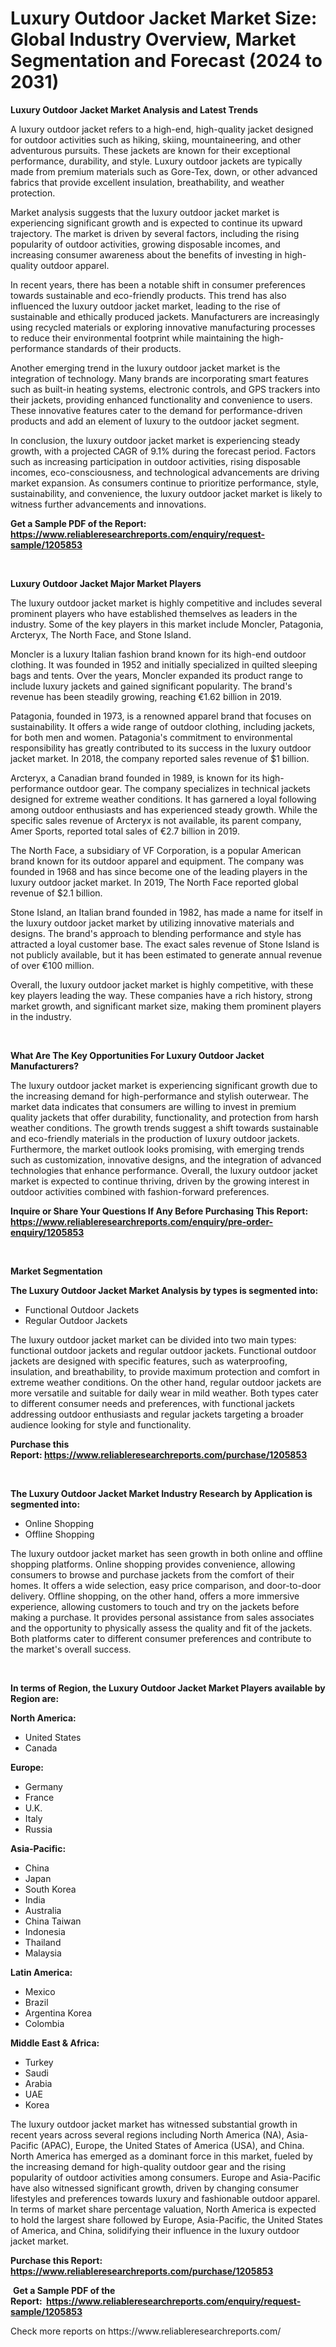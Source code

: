 <p><h1>Luxury Outdoor Jacket Market Size: Global Industry Overview, Market Segmentation and Forecast (2024 to 2031)</h1></p><p><strong>Luxury Outdoor Jacket Market Analysis and Latest Trends</strong></p>
<p><p>A luxury outdoor jacket refers to a high-end, high-quality jacket designed for outdoor activities such as hiking, skiing, mountaineering, and other adventurous pursuits. These jackets are known for their exceptional performance, durability, and style. Luxury outdoor jackets are typically made from premium materials such as Gore-Tex, down, or other advanced fabrics that provide excellent insulation, breathability, and weather protection.</p><p>Market analysis suggests that the luxury outdoor jacket market is experiencing significant growth and is expected to continue its upward trajectory. The market is driven by several factors, including the rising popularity of outdoor activities, growing disposable incomes, and increasing consumer awareness about the benefits of investing in high-quality outdoor apparel.</p><p>In recent years, there has been a notable shift in consumer preferences towards sustainable and eco-friendly products. This trend has also influenced the luxury outdoor jacket market, leading to the rise of sustainable and ethically produced jackets. Manufacturers are increasingly using recycled materials or exploring innovative manufacturing processes to reduce their environmental footprint while maintaining the high-performance standards of their products.</p><p>Another emerging trend in the luxury outdoor jacket market is the integration of technology. Many brands are incorporating smart features such as built-in heating systems, electronic controls, and GPS trackers into their jackets, providing enhanced functionality and convenience to users. These innovative features cater to the demand for performance-driven products and add an element of luxury to the outdoor jacket segment.</p><p>In conclusion, the luxury outdoor jacket market is experiencing steady growth, with a projected CAGR of 9.1% during the forecast period. Factors such as increasing participation in outdoor activities, rising disposable incomes, eco-consciousness, and technological advancements are driving market expansion. As consumers continue to prioritize performance, style, sustainability, and convenience, the luxury outdoor jacket market is likely to witness further advancements and innovations.</p></p>
<p><strong>Get a Sample PDF of the Report:&nbsp; <a href="https://www.reliableresearchreports.com/enquiry/request-sample/1205853">https://www.reliableresearchreports.com/enquiry/request-sample/1205853</a></strong></p>
<p>&nbsp;</p>
<p><strong>Luxury Outdoor Jacket Major Market Players</strong></p>
<p><p>The luxury outdoor jacket market is highly competitive and includes several prominent players who have established themselves as leaders in the industry. Some of the key players in this market include Moncler, Patagonia, Arcteryx, The North Face, and Stone Island.</p><p>Moncler is a luxury Italian fashion brand known for its high-end outdoor clothing. It was founded in 1952 and initially specialized in quilted sleeping bags and tents. Over the years, Moncler expanded its product range to include luxury jackets and gained significant popularity. The brand's revenue has been steadily growing, reaching €1.62 billion in 2019.</p><p>Patagonia, founded in 1973, is a renowned apparel brand that focuses on sustainability. It offers a wide range of outdoor clothing, including jackets, for both men and women. Patagonia's commitment to environmental responsibility has greatly contributed to its success in the luxury outdoor jacket market. In 2018, the company reported sales revenue of $1 billion.</p><p>Arcteryx, a Canadian brand founded in 1989, is known for its high-performance outdoor gear. The company specializes in technical jackets designed for extreme weather conditions. It has garnered a loyal following among outdoor enthusiasts and has experienced steady growth. While the specific sales revenue of Arcteryx is not available, its parent company, Amer Sports, reported total sales of €2.7 billion in 2019.</p><p>The North Face, a subsidiary of VF Corporation, is a popular American brand known for its outdoor apparel and equipment. The company was founded in 1968 and has since become one of the leading players in the luxury outdoor jacket market. In 2019, The North Face reported global revenue of $2.1 billion.</p><p>Stone Island, an Italian brand founded in 1982, has made a name for itself in the luxury outdoor jacket market by utilizing innovative materials and designs. The brand's approach to blending performance and style has attracted a loyal customer base. The exact sales revenue of Stone Island is not publicly available, but it has been estimated to generate annual revenue of over €100 million.</p><p>Overall, the luxury outdoor jacket market is highly competitive, with these key players leading the way. These companies have a rich history, strong market growth, and significant market size, making them prominent players in the industry.</p></p>
<p>&nbsp;</p>
<p><strong>What Are The Key Opportunities For Luxury Outdoor Jacket Manufacturers?</strong></p>
<p><p>The luxury outdoor jacket market is experiencing significant growth due to the increasing demand for high-performance and stylish outerwear. The market data indicates that consumers are willing to invest in premium quality jackets that offer durability, functionality, and protection from harsh weather conditions. The growth trends suggest a shift towards sustainable and eco-friendly materials in the production of luxury outdoor jackets. Furthermore, the market outlook looks promising, with emerging trends such as customization, innovative designs, and the integration of advanced technologies that enhance performance. Overall, the luxury outdoor jacket market is expected to continue thriving, driven by the growing interest in outdoor activities combined with fashion-forward preferences.</p></p>
<p><strong>Inquire or Share Your Questions If Any Before Purchasing This Report: <a href="https://www.reliableresearchreports.com/enquiry/pre-order-enquiry/1205853">https://www.reliableresearchreports.com/enquiry/pre-order-enquiry/1205853</a></strong></p>
<p>&nbsp;</p>
<p><strong>Market Segmentation</strong></p>
<p><strong>The Luxury Outdoor Jacket Market Analysis by types is segmented into:</strong></p>
<p><ul><li>Functional Outdoor Jackets</li><li>Regular Outdoor Jackets</li></ul></p>
<p><p>The luxury outdoor jacket market can be divided into two main types: functional outdoor jackets and regular outdoor jackets. Functional outdoor jackets are designed with specific features, such as waterproofing, insulation, and breathability, to provide maximum protection and comfort in extreme weather conditions. On the other hand, regular outdoor jackets are more versatile and suitable for daily wear in mild weather. Both types cater to different consumer needs and preferences, with functional jackets addressing outdoor enthusiasts and regular jackets targeting a broader audience looking for style and functionality.</p></p>
<p><strong>Purchase this Report:&nbsp;<a href="https://www.reliableresearchreports.com/purchase/1205853">https://www.reliableresearchreports.com/purchase/1205853</a></strong></p>
<p>&nbsp;</p>
<p><strong>The Luxury Outdoor Jacket Market Industry Research by Application is segmented into:</strong></p>
<p><ul><li>Online Shopping</li><li>Offline Shopping</li></ul></p>
<p><p>The luxury outdoor jacket market has seen growth in both online and offline shopping platforms. Online shopping provides convenience, allowing consumers to browse and purchase jackets from the comfort of their homes. It offers a wide selection, easy price comparison, and door-to-door delivery. Offline shopping, on the other hand, offers a more immersive experience, allowing customers to touch and try on the jackets before making a purchase. It provides personal assistance from sales associates and the opportunity to physically assess the quality and fit of the jackets. Both platforms cater to different consumer preferences and contribute to the market's overall success.</p></p>
<p>&nbsp;</p>
<p><strong>In terms of Region, the Luxury Outdoor Jacket Market Players available by Region are:</strong></p>
<p>
    <p> <strong> North America: </strong>
        <ul>
            <li>United States</li>
            <li>Canada</li>
        </ul>
        </p> 
    <p> <strong> Europe: </strong>
        <ul>
            <li>Germany</li>
            <li>France</li>
            <li>U.K.</li>
            <li>Italy</li>
            <li>Russia</li>
        </ul>
        </p> 
    <p> <strong> Asia-Pacific: </strong>
        <ul>
            <li>China</li>
            <li>Japan</li>
            <li>South Korea</li>
            <li>India</li>
            <li>Australia</li>
            <li>China Taiwan</li>
            <li>Indonesia</li>
            <li>Thailand</li>
            <li>Malaysia</li>
        </ul>
        </p> 
    <p> <strong> Latin America: </strong>
        <ul>
            <li>Mexico</li>
            <li>Brazil</li>
            <li>Argentina Korea</li>
            <li>Colombia</li>
        </ul>
        </p> 
    <p> <strong> Middle East & Africa: </strong>
        <ul>
            <li>Turkey</li>
            <li>Saudi</li>
            <li>Arabia</li>
            <li>UAE</li>
            <li>Korea</li>
        </ul>
    </p>
    </p>
<p><p>The luxury outdoor jacket market has witnessed substantial growth in recent years across several regions including North America (NA), Asia-Pacific (APAC), Europe, the United States of America (USA), and China. North America has emerged as a dominant force in this market, fueled by the increasing demand for high-quality outdoor gear and the rising popularity of outdoor activities among consumers. Europe and Asia-Pacific have also witnessed significant growth, driven by changing consumer lifestyles and preferences towards luxury and fashionable outdoor apparel. In terms of market share percentage valuation, North America is expected to hold the largest share followed by Europe, Asia-Pacific, the United States of America, and China, solidifying their influence in the luxury outdoor jacket market.</p></p>
<p><strong>Purchase this Report: <a href="https://www.reliableresearchreports.com/purchase/1205853">https://www.reliableresearchreports.com/purchase/1205853</a></strong></p>
<p>&nbsp;<strong>Get a Sample PDF of the Report:&nbsp;&nbsp;<a href="https://www.reliableresearchreports.com/enquiry/request-sample/1205853">https://www.reliableresearchreports.com/enquiry/request-sample/1205853</a></strong></p>
<p><strong></strong></p>
<p>Check more reports on https://www.reliableresearchreports.com/</p>